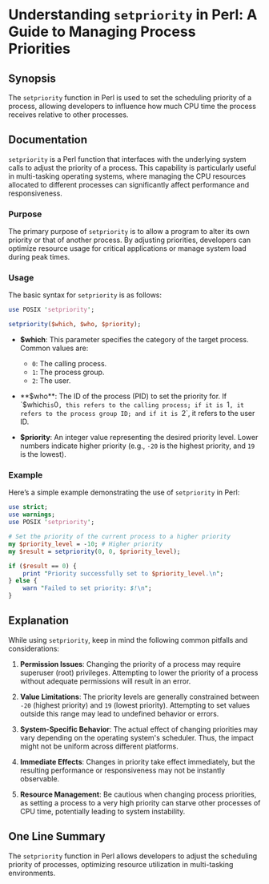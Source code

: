 <!--
Meta Description: # Understanding `setpriority` in Perl: A Guide to Managing Process Priorities ## Synopsis The `setpriority` function in Perl is used to set the schedu...
Meta Keywords: priority, process, setpriority, perl, set
-->

# Understanding `setpriority` in Perl: A Guide to Managing Process Priorities

## Synopsis
The `setpriority` function in Perl is used to set the scheduling priority of a process, allowing developers to influence how much CPU time the process receives relative to other processes.

## Documentation
`setpriority` is a Perl function that interfaces with the underlying system calls to adjust the priority of a process. This capability is particularly useful in multi-tasking operating systems, where managing the CPU resources allocated to different processes can significantly affect performance and responsiveness.

### Purpose
The primary purpose of `setpriority` is to allow a program to alter its own priority or that of another process. By adjusting priorities, developers can optimize resource usage for critical applications or manage system load during peak times.

### Usage
The basic syntax for `setpriority` is as follows:

```perl
use POSIX 'setpriority';

setpriority($which, $who, $priority);
```

- **$which**: This parameter specifies the category of the target process. Common values are:
  - `0`: The calling process.
  - `1`: The process group.
  - `2`: The user.

- **$who**: The ID of the process (PID) to set the priority for. If `$which` is `0`, this refers to the calling process; if it is `1`, it refers to the process group ID; and if it is `2`, it refers to the user ID.

- **$priority**: An integer value representing the desired priority level. Lower numbers indicate higher priority (e.g., `-20` is the highest priority, and `19` is the lowest).

### Example
Here’s a simple example demonstrating the use of `setpriority` in Perl:

```perl
use strict;
use warnings;
use POSIX 'setpriority';

# Set the priority of the current process to a higher priority
my $priority_level = -10; # Higher priority
my $result = setpriority(0, 0, $priority_level);

if ($result == 0) {
    print "Priority successfully set to $priority_level.\n";
} else {
    warn "Failed to set priority: $!\n";
}
```

## Explanation
While using `setpriority`, keep in mind the following common pitfalls and considerations:

1. **Permission Issues**: Changing the priority of a process may require superuser (root) privileges. Attempting to lower the priority of a process without adequate permissions will result in an error.

2. **Value Limitations**: The priority levels are generally constrained between `-20` (highest priority) and `19` (lowest priority). Attempting to set values outside this range may lead to undefined behavior or errors.

3. **System-Specific Behavior**: The actual effect of changing priorities may vary depending on the operating system's scheduler. Thus, the impact might not be uniform across different platforms.

4. **Immediate Effects**: Changes in priority take effect immediately, but the resulting performance or responsiveness may not be instantly observable.

5. **Resource Management**: Be cautious when changing process priorities, as setting a process to a very high priority can starve other processes of CPU time, potentially leading to system instability.

## One Line Summary
The `setpriority` function in Perl allows developers to adjust the scheduling priority of processes, optimizing resource utilization in multi-tasking environments.